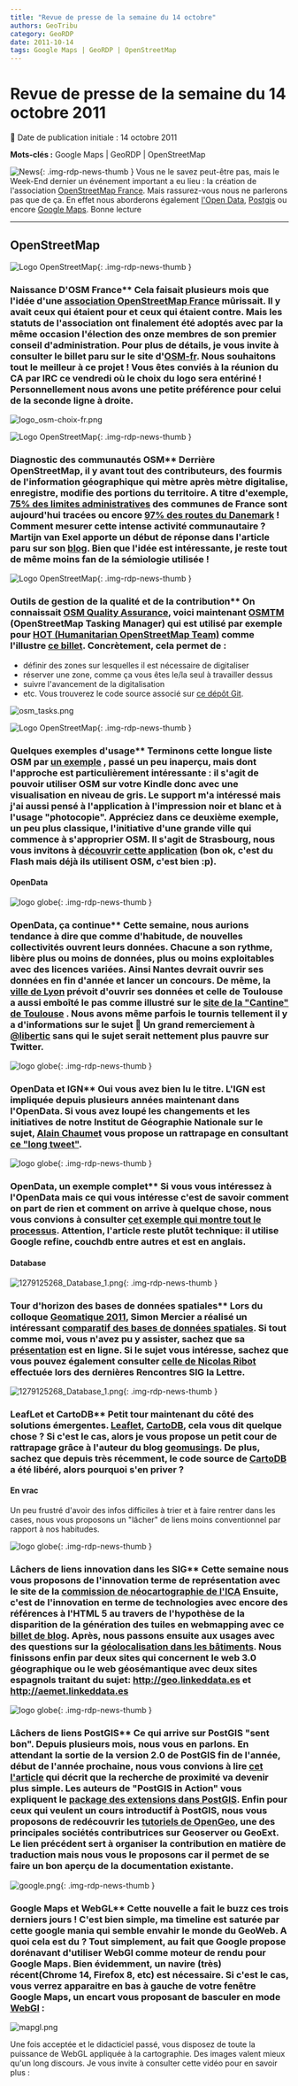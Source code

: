 ```yaml
---
title: "Revue de presse de la semaine du 14 octobre"
authors: GeoTribu
category: GeoRDP
date: 2011-10-14
tags: Google Maps | GeoRDP | OpenStreetMap
---
```


# Revue de presse de la semaine du 14 octobre 2011


:calendar: Date de publication initiale : 14 octobre 2011

**Mots-clés :** Google Maps | GeoRDP | OpenStreetMap


![News](https://cdn.geotribu.fr/img/internal/icons-rdp-news/news.png "Icône news générique"){: .img-rdp-news-thumb }
Vous ne le savez peut-être pas, mais le Week-End dernier un événement important a eu lieu : la création de l'association [OpenStreetMap France](#news11). Mais rassurez-vous nous ne parlerons pas que de ça. En effet nous aborderons également [l'Open Data](#opendata), [Postgis](#news12) ou encore [Google Maps](#news22). Bonne lecture



----

## OpenStreetMap

 ![Logo OpenStreetMap](https://cdn.geotribu.fr/img/logos-icones/OpenStreetMap/Openstreetmap.png){: .img-rdp-news-thumb }

### Naissance D'OSM France** Cela faisait plusieurs mois que l'idée d'une [association OpenStreetMap France](http://wiki.openstreetmap.org/wiki/WikiProject_France/Projet_d%27association_en_France/Statuts) mûrissait. Il y avait ceux qui étaient pour et ceux qui étaient contre. Mais les statuts de l'association ont finalement été adoptés avec par la même occasion l'élection des onze membres de son premier conseil d'administration. Pour plus de détails, je vous invite à consulter le billet paru sur le site d'[OSM-fr](http://www.openstreetmap.fr/). Nous souhaitons tout le meilleur à ce projet ! Vous êtes conviés à la réunion du CA par IRC ce vendredi où le choix du logo sera entériné ! Personnellement nous avons une petite préférence pour celui de la seconde ligne à droite.

 ![logo_osm-choix-fr.png](http://geotribu.net/sites/default/files/Tuto/img/Blog/logo_osm-choix-fr.png)



 ![Logo OpenStreetMap](https://cdn.geotribu.fr/img/logos-icones/OpenStreetMap/Openstreetmap.png){: .img-rdp-news-thumb }

### Diagnostic des communautés OSM** Derrière OpenStreetMap, il y avant tout des contributeurs, des fourmis de l'information géographique qui mètre après mètre digitalise, enregistre, modifie des portions du territoire. A titre d'exemple, [75% des limites administratives](http://twitter.com/#!/OSM_FR/status/124504346485465088) des communes de France sont aujourd'hui tracées ou encore [97% des routes du Danemark](http://www.microformats.dk/kort/vejenkursus/vejnetosmuk.html) ! Comment mesurer cette intense activité communautaire ? Martijn van Exel apporte un début de réponse dans l'article paru sur son [blog](http://oegeo.wordpress.com/2011/09/19/taking-the-temperature-of-local-openstreetmap-communities/). Bien que l'idée est intéressante, je reste tout de même moins fan de la sémiologie utilisée !



 ![Logo OpenStreetMap](https://cdn.geotribu.fr/img/logos-icones/OpenStreetMap/Openstreetmap.png){: .img-rdp-news-thumb }

### Outils de gestion de la qualité et de la contribution** On connaissait [OSM Quality Assurance](http://osmqa2.qualitystreetmap.org/osmqa/), voici maintenant [OSMTM](http://tasks.hotosm.org/) (OpenStreetMap Tasking Manager) qui est utilisé par exemple pour [HOT (Humanitarian OpenStreetMap Team)](http://hot.openstreetmap.org/) comme l'illustre [ce billet](http://hot.openstreetmap.org/weblog/2011/09/hot-tasks-get-your-hot-tasks/). Concrètement, cela permet de :

  * définir des zones sur lesquelles il est nécessaire de digitaliser
 * réserver une zone, comme ça vous êtes le/la seul à travailler dessus
 * suivre l'avancement de la digitalisation
 * etc.
  Vous trouverez le code source associé sur [ce dépôt Git](https://github.com/pgiraud/OSMTM).

 ![osm_tasks.png](http://geotribu.net/sites/default/files/Tuto/img/Blog/OSM/osm_tasks.png)



 ![Logo OpenStreetMap](https://cdn.geotribu.fr/img/logos-icones/OpenStreetMap/Openstreetmap.png){: .img-rdp-news-thumb }

### Quelques exemples d'usage** Terminons cette longue liste OSM par [un exemple](http://www.kindle-maps.com/blog/kindle-specific-map-style.html) , passé un peu inaperçu, mais dont l'approche est particulièrement intéressante : il s'agit de pouvoir utiliser OSM sur votre Kindle donc avec une visualisation en niveau de gris. Le support m'a intéressé mais j'ai aussi pensé à l'application à l'impression noir et blanc et à l'usage "photocopie". Appréciez dans ce deuxième exemple, un peu plus classique, l'initiative d'une grande ville qui commence à s'approprier OSM. Il s'agit de Strasbourg, nous vous invitons à [découvrir cette application](http://carto.strasbourg.eu) (bon ok, c'est du Flash mais déjà ils utilisent OSM, c'est bien :p).



#### OpenData

 ![logo globe](https://cdn.geotribu.fr/img/internal/icons-rdp-news/world.png "Icône de globe"){: .img-rdp-news-thumb }

### OpenData, ça continue** Cette semaine, nous aurions tendance à dire que comme d'habitude, de nouvelles collectivités ouvrent leurs données. Chacune a son rythme, libère plus ou moins de données, plus ou moins exploitables avec des licences variées. Ainsi Nantes devrait ouvrir ses données en fin d'année et lancer un concours. De même, la [ville de Lyon](https://rhone-alpes.partipirate.org/post/2011/09/25/Lancement-du-projet-de-donn%c3%a9es-ouvertes-%c3%a0-Lyon) prévoit d'ouvrir ses données et celle de Toulouse a aussi emboîté le pas comme illustré sur le [site de la "Cantine" de Toulouse](http://lacantine-toulouse.org/mobilemondaytlse/retour-sur-le-mobile-monday-3-%E2%80%93-open-data-%E2%80%93-26-septembre-2011) . Nous avons même parfois le tournis tellement il y a d'informations sur le sujet :slightly_smiling_face: Un grand remerciement à [@libertic](http://twitter.com/#!/libertic) sans qui le sujet serait nettement plus pauvre sur Twitter.



 ![logo globe](https://cdn.geotribu.fr/img/internal/icons-rdp-news/world.png "Icône de globe"){: .img-rdp-news-thumb }

### OpenData et IGN** Oui vous avez bien lu le titre. L'IGN est impliquée depuis plusieurs années maintenant dans l'OpenData. Si vous avez loupé les changements et les initiatives de notre Institut de Géographie Nationale sur le sujet, [Alain Chaumet](http://twitter.com/#!/acIGN) vous propose un rattrapage en consultant [ce "long tweet"](http://twitlonger.com/show/diku3h).



 ![logo globe](https://cdn.geotribu.fr/img/internal/icons-rdp-news/world.png "Icône de globe"){: .img-rdp-news-thumb }

### OpenData, un exemple complet** Si vous vous intéressez à l'OpenData mais ce qui vous intéresse c'est de savoir comment on part de rien et comment on arrive à quelque chose, nous vous convions à consulter [cet exemple qui montre tout le processus](http://codeforamerica.org/2011/09/27/a-data-liberation-walkthrough/). Attention, l'article reste plutôt technique: il utilise Google refine, couchdb entre autres et est en anglais.



#### Database

 ![1279125268_Database_1.png](/sites/default/files/Tuto/img/Blog/divers/1279125268_Database_1.png){: .img-rdp-news-thumb }

### Tour d'horizon des bases de données spatiales** Lors du colloque [Geomatique 2011](http://www.geomatics2011.com/), Simon Mercier a réalisé un intéressant [comparatif des bases de données spatiales](http://www.geomatics2011.com/index.php?option=com_hpjgestion&task=preview&tmpl=component&cid%5B0%5D=1150&lang=fr). Si tout comme moi, vous n'avez pu y assister, sachez que sa [présentation](http://mgeospatial.com/database.pdf) est en ligne. Si le sujet vous intéresse, sachez que vous pouvez également consulter [celle de Nicolas Ribot](http://www.rencontres-sig-la-lettre.fr/wp-content/uploads/2010/05/Serveur-Ribot.pdf) effectuée lors des dernières Rencontres SIG la Lettre.



 ![1279125268_Database_1.png](/sites/default/files/Tuto/img/Blog/divers/1279125268_Database_1.png){: .img-rdp-news-thumb }

### LeafLet et CartoDB** Petit tour maintenant du côté des solutions émergentes. [Leaflet](http://leaflet.cloudmade.com/), [CartoDB](http://cartodb.com/), cela vous dit quelque chose ? Si c'est le cas, alors je vous propose un petit cour de rattrapage grâce à l'auteur du blog [geomusings](http://blog.geomusings.com/2011/10/13/cartodb-leaflet-easy/). De plus, sachez que depuis très récemment, le code source de [CartoDB ](https://github.com/vizzuality/cartodb)a été libéré, alors pourquoi s'en priver ?

#### En vrac

 Un peu frustré d'avoir des infos difficiles à trier et à faire rentrer dans les cases, nous vous proposons un "lâcher" de liens moins conventionnel par rapport à nos habitudes.

 ![logo globe](https://cdn.geotribu.fr/img/internal/icons-rdp-news/world.png "Icône de globe"){: .img-rdp-news-thumb }

### Lâchers de liens innovation dans les SIG** Cette semaine nous vous proposons de l'innovation terme de représentation avec le site de la [commission de néocartographie de l'ICA](http://neocartography.icaci.org) Ensuite, c'est de l'innovation en terme de technologies avec encore des références à l'HTML 5 au travers de l'hypothèse de la disparition de la génération des tuiles en webmapping avec ce [billet de blog](http://www.georelated.com/2011/10/fall-of-tiled-map-image.html). Après, nous passons ensuite aux usages avec des questions sur la [géolocalisation dans les bâtiments](http://radar.oreilly.com/2011/10/indoor-navigation.html). Nous finissons enfin par deux sites qui concernent le web 3.0 géographique ou le web géosémantique avec deux sites espagnols traitant du sujet: <http://geo.linkeddata.es> et <http://aemet.linkeddata.es>

 ![logo globe](https://cdn.geotribu.fr/img/internal/icons-rdp-news/world.png "Icône de globe"){: .img-rdp-news-thumb }

### Lâchers de liens PostGIS** Ce qui arrive sur PostGIS "sent bon". Depuis plusieurs mois, nous vous en parlons. En attendant la sortie de la version 2.0 de PostGIS fin de l'année, début de l'année prochaine, nous vous convions à lire [cet l'article](http://blog.opengeo.org/2011/09/28/indexed-nearest-neighbour-search-in-postgis/) qui décrit que la recherche de proximité va devenir plus simple. Les auteurs de "PostGIS in Action" vous expliquent le [package des extensions dans PostGIS](http://www.postgresonline.com/journal/archives/224-Lessons-learned-Packaging-PostGIS-Extensions-Part-1.html). Enfin pour ceux qui veulent un cours introductif à PostGIS, nous vous proposons de redécouvrir les [tutoriels de OpenGeo](https://sites.google.com/a/opengeo.org/opengeo-translation/), une des principales sociétés contributrices sur Geoserver ou GeoExt. Le lien précédent sert à organiser la contribution en matière de traduction mais nous vous le proposons car il permet de se faire un bon aperçu de la documentation existante.

 ![google.png](https://cdn.geotribu.fr/img/logos-icones/entreprises_association/google/google.webp){: .img-rdp-news-thumb }

### Google Maps et WebGL** Cette nouvelle a fait le buzz ces trois derniers jours ! C'est bien simple, ma timeline est saturée par cette google mania qui semble envahir le monde du GeoWeb. A quoi cela est du ? Tout simplement, au fait que Google propose dorénavant d'utiliser WebGl comme moteur de rendu pour Google Maps. Bien évidemment, un navire (très) récent(Chrome 14, Firefox 8, etc) est nécessaire. Si c'est le cas, vous verrez apparaitre en bas à gauche de votre fenêtre Google Maps, un encart vous proposant de basculer en mode [WebGl](https://fr.wikipedia.org/wiki/WebGL) :

 ![mapgl.png](http://www.geotribu.net/sites/default/files/Tuto/img/Blog/Gmaps/mapgl.png)

 Une fois acceptée et le didacticiel passé, vous disposez de toute la puissance de WebGL appliquée à la cartographie. Des images valent mieux qu'un long discours. Je vous invite à consulter cette vidéo pour en savoir plus :
